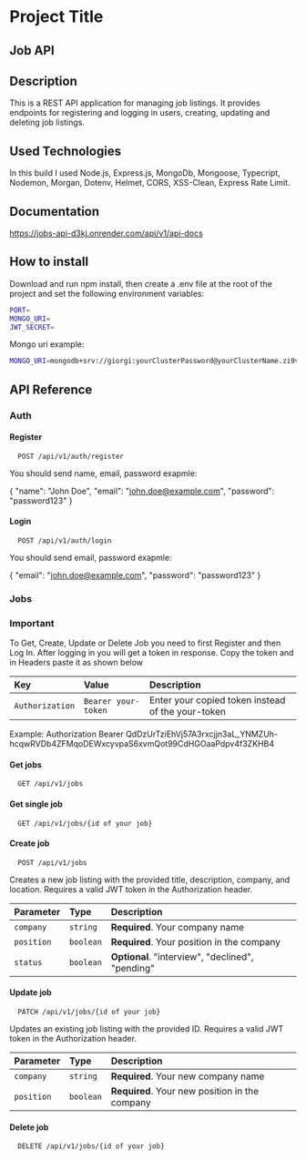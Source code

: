 # Project Title

## Job API

## Description

This is a REST API application for managing job listings. It provides endpoints for registering and logging in users, creating, updating and deleting job listings.

## Used Technologies

In this build I used Node.js, Express.js, MongoDb, Mongoose, Typecript, Nodemon, Morgan, Dotenv, Helmet, CORS, XSS-Clean, Express Rate Limit.

## Documentation

https://jobs-api-d3kj.onrender.com/api/v1/api-docs

## How to install

Download and run npm install, then create a .env file at the root of the project and set the following environment variables:

```bash
PORT=
MONGO_URI=
JWT_SECRET=
```

Mongo uri example:

```bash
MONGO_URI=mongodb+srv://giorgi:yourClusterPassword@yourClusterName.zi9vxpj.mongodb.net/yourDatabaseName?retryWrites=true&w=majority
```

## API Reference

### Auth

#### Register

```http
  POST /api/v1/auth/register
```

You should send name, email, password
exapmle:

{
"name": "John Doe",
"email": "john.doe@example.com",
"password": "password123"
}

#### Login

```http
  POST /api/v1/auth/login
```

You should send email, password
exapmle:

{
"email": "john.doe@example.com",
"password": "password123"
}

### Jobs

### Important

To Get, Create, Update or Delete Job you need to first Register and then Log In. After logging in you will get a token in response. Copy the token and in Headers paste it as shown below

| Key             | Value               | Description                                       |
| :-------------- | :------------------ | :------------------------------------------------ |
| `Authorization` | `Bearer your-token` | Enter your copied token instead of the your-token |

Example: Authorization Bearer QdDzUrTziEhVj57A3rxcjjn3aL_YNMZUh-hcqwRVDb4ZFMqoDEWxcyvpaS6xvmQot99CdHGOaaPdpv4f3ZKHB4

#### Get jobs

```http
  GET /api/v1/jobs
```

#### Get single job

```http
  GET /api/v1/jobs/{id of your job}
```

#### Create job

```http
  POST /api/v1/jobs
```

Creates a new job listing with the provided title, description, company, and location. Requires a valid JWT token in the Authorization header.

| Parameter  | Type      | Description                                      |
| :--------- | :-------- | :----------------------------------------------- |
| `company`  | `string`  | **Required**. Your company name                  |
| `position` | `boolean` | **Required**. Your position in the company       |
| `status`   | `boolean` | **Optional**. "interview", "declined", "pending" |

#### Update job

```http
  PATCH /api/v1/jobs/{id of your job}
```

Updates an existing job listing with the provided ID. Requires a valid JWT token in the Authorization header.

| Parameter  | Type      | Description                                    |
| :--------- | :-------- | :--------------------------------------------- |
| `company`  | `string`  | **Required**. Your new company name            |
| `position` | `boolean` | **Required**. Your new position in the company |

#### Delete job

```http
  DELETE /api/v1/jobs/{id of your job}
```
